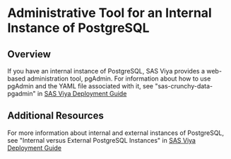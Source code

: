 # Administrative Tool for an Internal Instance of PostgreSQL

## Overview

If you have an internal instance of PostgreSQL, SAS Viya provides a web-based administration tool, pgAdmin. 
For information about how to use pgAdmin and the YAML file associated with it, see "sas-crunchy-data-pgadmin" in 
[SAS Viya Deployment Guide](http://documentation.sas.com/?cdcId=itopscdc&cdcVersion=default&docsetId=itopssr&docsetTarget=n1rbbuql9epqa0n1pg3bvfx3dmvc.htm&locale=en)

## Additional Resources

For more information about internal and external instances of PostgreSQL, see "Internal versus External PostgreSQL Instances" in [SAS Viya Deployment Guide](http://documentation.sas.com/?cdcId=itopscdc&cdcVersion=default&docsetId=itopssr&docsetTarget=n1rbbuql9epqa0n1pg3bvfx3dmvc.htm&locale=en)